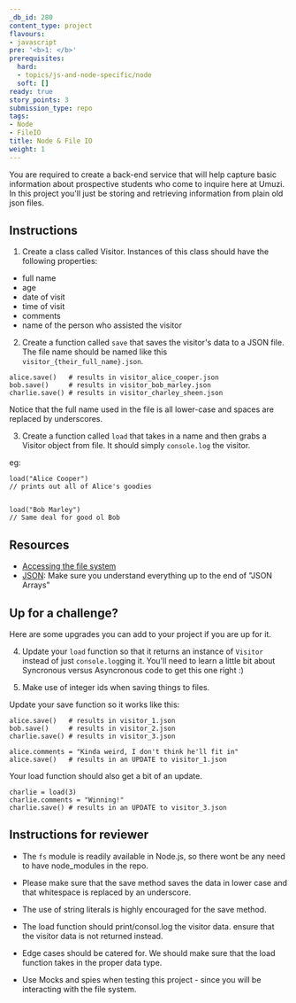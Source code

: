 ```yaml
---
_db_id: 280
content_type: project
flavours:
- javascript
pre: '<b>1: </b>'
prerequisites:
  hard:
  - topics/js-and-node-specific/node
  soft: []
ready: true
story_points: 3
submission_type: repo
tags:
- Node
- FileIO
title: Node & File IO
weight: 1
---
```


You are required to create a back-end service that will help capture basic information about prospective students who come to inquire here at Umuzi. In this project you'll just be storing and retrieving information from plain old json files.

## Instructions

1. Create a class called Visitor. Instances of this class should have the following properties:

- full name
- age
- date of visit
- time of visit
- comments
- name of the person who assisted the visitor

2. Create a function called `save` that saves the visitor's data to a JSON file. The file name should be named like this `visitor_{their_full_name}.json`.

```
alice.save()   # results in visitor_alice_cooper.json
bob.save()     # results in visitor_bob_marley.json
charlie.save() # results in visitor_charley_sheen.json
```

Notice that the full name used in the file is all lower-case and spaces are replaced by underscores.

3. Create a function called `load` that takes in a name and then grabs a Visitor object from file. It should simply `console.log` the visitor.

eg:

```
load("Alice Cooper")
// prints out all of Alice's goodies


load("Bob Marley")
// Same deal for good ol Bob
```

## Resources

- [Accessing the file system](https://www.w3schools.com/nodejs/nodejs_filesystem.asp)
- [JSON](https://www.w3schools.com/js/js_json_intro.asp): Make sure you understand everything up to the end of "JSON Arrays"

## Up for a challenge?

Here are some upgrades you can add to your project if you are up for it.

4. Update your `load` function so that it returns an instance of `Visitor` instead of just `console.log`ging it. You'll need to learn a little bit about Syncronous versus Asyncronous code to get this one right :)

5. Make use of integer ids when saving things to files.

Update your save function so it works like this:

```
alice.save()   # results in visitor_1.json
bob.save()     # results in visitor_2.json
charlie.save() # results in visitor_3.json

alice.comments = "Kinda weird, I don't think he'll fit in"
alice.save()   # results in an UPDATE to visitor_1.json
```

Your load function should also get a bit of an update.

```
charlie = load(3)
charlie.comments = "Winning!"
charlie.save() # results in an UPDATE to visitor_3.json
```

## Instructions for reviewer

- The `fs` module is readily available in Node.js, so there wont be any need to have node_modules in the repo.

- Please make sure that the save method saves the data in lower case and that whitespace is replaced by an underscore.

- The use of string literals is highly encouraged for the save method.

- The load function should print/consol.log the visitor data. ensure that the visitor data is not returned instead.

- Edge cases should be catered for. We should make sure that the load function takes in the proper data type.

- Use Mocks and spies when testing this project - since you will be interacting with the file system.
